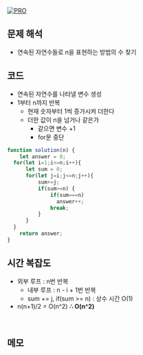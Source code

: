 [![PRO]][Link]

## 문제 해석

- 연속된 자연수들로 n을 표현하는 방법의 수 찾기
## 코드

- 연속된 자연수를 나타낼 변수 생성
- 1부터 n까지 반복
  - 현재 숫자부터 1씩 증가시켜 더한다
  - 더한 값이 n을 넘거나 같은가
    - 같으면 변수 +1
    - for문 중단
   
```javascript
function solution(n) {
    let answer = 0;
  for(let i=1;i<=n;i++){
      let sum = 0;
      for(let j=i;j<=n;j++){
          sum+=j;
          if(sum>=n) {
              if(sum===n)
                answer++;
              break;
          }
      }
  }
    return answer;
}

```




## 시간 복잡도

- 외부 루프 : n번 반복
  - 내부 루프 : n - i + 1번 반복
  - sum += j, if(sum >= n) : 상수 시간 O(1)
- n(n+1)/2 = O(n^2) **∴ O(n^2)**

<br/>

## 메모

<!---------------------------------------------------------------------------->

[PRO]: https://github.com/GoSSaChin/algorithm-js/assets/107768516/67c43b52-bc3f-4571-a249-5519021afbb0
[Link]: https://school.programmers.co.kr/learn/courses/30/lessons/12924
